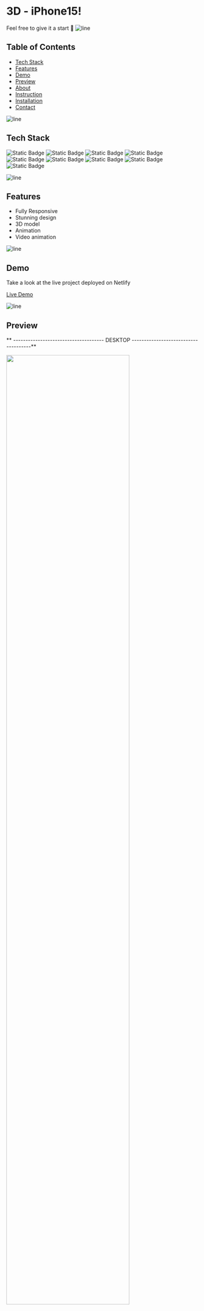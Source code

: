 # 3D - iPhone15! 

Feel free to give it a start 🌟
![line]

## Table of Contents

- [Tech Stack](#tech-stack)
- [Features](#features)
- [Demo](#demo)
- [Preview](#preview)
- [About](#about)
- [Instruction](#instruction)
- [Installation](#installation)
- [Contact](#contact)

![line]

## Tech Stack
![Static Badge](https://img.shields.io/badge/TypeScript-black?style=for-the-badge&logo=typescript)
![Static Badge](https://img.shields.io/badge/Vite-black?style=for-the-badge&logo=vite)
![Static Badge](https://img.shields.io/badge/Tailwind-black?style=for-the-badge&logo=tailwindcss)
![Static Badge](https://img.shields.io/badge/CSS-black?style=for-the-badge&logo=CSS3)
![Static Badge](https://img.shields.io/badge/THREE.JS-balck?style=for-the-badge&logo=three.js&color=black)
![Static Badge](https://img.shields.io/badge/GSAP-balck?style=for-the-badge&logo=gsap&color=black)
![Static Badge](https://img.shields.io/badge/JEST-balck?style=for-the-badge&logo=jest&logoColor=pink&color=black)
![Static Badge](https://img.shields.io/badge/vitest-balck?style=for-the-badge&logo=vitest&logoColor=green&color=black)
![Static Badge](https://img.shields.io/badge/Netlify-black?style=for-the-badge&logo=netlify)

![line]

## Features
- Fully Responsive
- Stunning design
- 3D model
- Animation
- Video animation
  
![line]

## Demo

Take a look at the live project deployed on Netlify

[Live Demo](https://skyde-3d-iphone15.netlify.app/)

![line]

## Preview

** ------------------------------------- DESKTOP  -------------------------------------**

<img src="https://github.com/Sky-De/3D_apple_react_ts/assets/79264045/fc3821ac-b21e-4c8c-8512-45f5c0d18ab1" width="80%">

** -------------------------------------- Mobile ------------------------------------**

<img src="https://github.com/Sky-De/3D_apple_react_ts/assets/79264045/3c4d8020-4c1e-4f4f-9e75-2306bc6494e7" width="270">

![line]

## About

Title:  🛍️ Introducing our Apple iPhone 15 3D webpage! 
Based on JSM project, enhanced by TS,SOLID principle and tested. This app utilizes THREE.JS and Gsap for brilliant UI
![line]

## Instruction
- **Smooth animation :**
The application employs server-side pagination, fetching 10 posts per request to optimize performance.

- **Video animation :**
A dedicated section allows users to provide feedback or read comments from others.

- **3D model :**
BookShare caters to user preferences by offering both dark and light mode options for a personalized visual experience.

![line]

## How to Use
Scroll and Enjoy
![line]

## Installation

Provided step-by-step instructions on how to install and run this project locally.

```bash
# Clone the repository
git clone https://github.com/Sky-De/3D_apple_react_ts

# Install dependencies
npm install

# Run the project
npm run dev
```
![line]

[line]: https://user-images.githubusercontent.com/75939390/137615281-3a875960-92cc-407f-97fe-fd2319bdb252.png
## Contact

**skyDe**

[LinkedIn](https://www.linkedin.com/in/sky-de-763248228)

[GitHub](https://github.com/Sky-De)

[Twitter](https://twitter.com/SkyDe1991?t=b2SJxGA4wmHwwgxDUUtE8Q&s=09)

